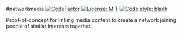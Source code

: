 #networkmedia
[![CodeFactor](https://www.codefactor.io/repository/github/avisionh/networkmedia/badge)](https://www.codefactor.io/repository/github/avisionh/networkmedia) [![License: MIT](https://img.shields.io/badge/License-MIT-informational.svg)](https://opensource.org/licenses/MIT) [![Code style: black](https://img.shields.io/badge/code%20style-black-000000.svg)](https://github.com/psf/black)

Proof-of-concept for linking media content to create a network joining people of similar interests together.
